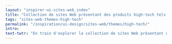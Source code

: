```yaml
---
layout: "inspirer-ui-sites-web_index"
title: "Collection de sites Web présentant des produits high-tech tels que des trains, des télévisions, des smartphones... vous avez compris!"
tags: "sites-web-themes-high-tech"
permalink: "/inspiration/ui-design/sites-web/themes/high-tech/"
intro:
text-twtr: "En train d'explorer la collection de sites Web présentant des produits high-tech du @MagDuWebdesign"
---
```

